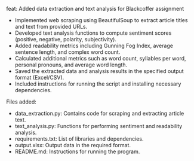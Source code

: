 feat: Added data extraction and text analysis for Blackcoffer assignment

- Implemented web scraping using BeautifulSoup to extract article titles and text from provided URLs.
- Developed text analysis functions to compute sentiment scores (positive, negative, polarity, subjectivity).
- Added readability metrics including Gunning Fog Index, average sentence length, and complex word count.
- Calculated additional metrics such as word count, syllables per word, personal pronouns, and average word length.
- Saved the extracted data and analysis results in the specified output format (Excel/CSV).
- Included instructions for running the script and installing necessary dependencies.

Files added:
- data_extraction.py: Contains code for scraping and extracting article text.
- text_analysis.py: Functions for performing sentiment and readability analysis.
- requirements.txt: List of libraries and dependencies.
- output.xlsx: Output data in the required format.
- README.md: Instructions for running the program.
